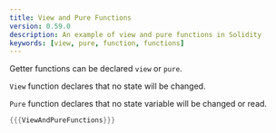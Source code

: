```yaml
---
title: View and Pure Functions
version: 0.59.0
description: An example of view and pure functions in Solidity
keywords: [view, pure, function, functions]
---
```


Getter functions can be declared `view` or `pure`.

`View` function declares that no state will be changed.

`Pure` function declares that no state variable will be changed or read.

```rust
{{{ViewAndPureFunctions}}}
```
